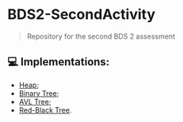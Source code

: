 # BDS2-SecondActivity
> Repository for the second BDS 2 assessment
## 💻 Implementations:
- [Heap](https://github.com/romuloAMR/BDS2-SecondActivity/tree/main/Heap);
- [Binary Tree](https://github.com/romuloAMR/BDS2-SecondActivity/tree/main/BinTree);
- [AVL Tree](https://github.com/romuloAMR/BDS2-SecondActivity/tree/main/AVLTree);
- [Red-Black Tree](https://github.com/romuloAMR/BDS2-SecondActivity/tree/main/RBTree).
